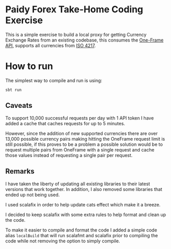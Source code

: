 # Paidy Forex Take-Home Coding Exercise
This is a simple exercise to build a local proxy for getting Currency Exchange Rates from an existing codebase, this
consumes the [One-Frame API](https://hub.docker.com/r/paidyinc/one-frame), supports all currencies from
[ISO 4217](https://www.xe.com/iso4217.php).

# How to run
The simplest way to compile and run is using:

`sbt run`

## Caveats

To support 10,000 successful requests per day with 1 API token I have added a cache that caches requests
for up to 5 minutes.

However, since the addition of new supported currencies there are over 13,000 possible currency pairs making hitting
the OneFrame request limit is still possible, if this proves to be a problem a possible solution would be to request
multiple pairs from OneFrame with a single request and cache those values instead of requesting a single pair per request.

## Remarks
I have taken the liberty of updating all existing libraries to their latest versions that work together. In addition,
I also removed some libraries that ended up not being used.

I used scalafix in order to help update cats effect which make it a breeze.

I decided to keep scalafix with some extra rules to help format and clean up the code.

To make it easier to compile and format the code I added a simple code alias `localBuild` that will run scalafmt and
scalafix prior to compiling the code while not removing the option to simply compile.